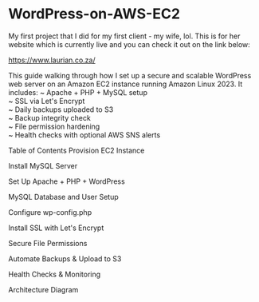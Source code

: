 # WordPress-on-AWS-EC2
My first project that I did for my first client - my wife, lol.  This is for her website which is currently live and you can check it out on the link below:

https://www.laurian.co.za/

This guide walking through how I set up a secure and scalable WordPress web server on an Amazon EC2 instance running Amazon Linux 2023. It includes: 
~ Apache + PHP + MySQL setup  
~ SSL via Let's Encrypt  
~ Daily backups uploaded to S3   
~ Backup integrity check  
~ File permission hardening   
~ Health checks with optional AWS SNS alerts


Table of Contents
Provision EC2 Instance

Install MySQL Server

Set Up Apache + PHP + WordPress

MySQL Database and User Setup

Configure wp-config.php

Install SSL with Let's Encrypt

Secure File Permissions

Automate Backups & Upload to S3

Health Checks & Monitoring

Architecture Diagram
